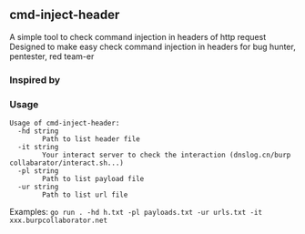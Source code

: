 ## cmd-inject-header
A simple tool to check command injection in headers of http request
Designed to make easy check command injection in headers for bug hunter, pentester, red team-er

### Inspired by
### Usage
```
Usage of cmd-inject-header:
  -hd string
        Path to list header file
  -it string
        Your interact server to check the interaction (dnslog.cn/burp collabarator/interact.sh...)
  -pl string
        Path to list payload file
  -ur string
        Path to list url file
```
Examples: `go run . -hd h.txt -pl payloads.txt -ur urls.txt -it xxx.burpcollaborator.net`